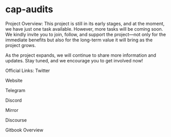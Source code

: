 # cap-audits

Project Overview:
This project is still in its early stages, and at the moment, we have just one task available. However, more tasks will be coming soon. We kindly invite you to join, follow, and support the project—not only for the immediate benefits but also for the long-term value it will bring as the project grows.

As the project expands, we will continue to share more information and updates. Stay tuned, and we encourage you to get involved now!

Official Links:
Twitter

Website

Telegram

Discord

Mirror

Discourse

Gitbook Overview

